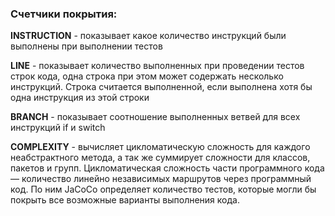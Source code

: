 ### Счетчики покрытия:
**INSTRUCTION** - показывает какое количество инструкций были выполнены при выполнении тестов

**LINE** - показывает количество выполненных при проведении тестов строк кода, одна строка при этом может содержать несколько инструкций. Строка считается выполненной, если выполнена хотя бы одна инструкция из этой строки

**BRANCH** - показывает соотношение выполненных ветвей для всех инструкций if и switch

**COMPLEXITY** - вычисляет цикломатическую сложность для каждого неабстрактного метода, а так же суммирует сложности для классов, пакетов и групп. Цикломатическая сложность части программного кода — количество линейно независимых маршрутов через программный код. По ним JaCoCo определяет количество тестов, которые могли бы покрыть все возможные варианты выполнения кода.
